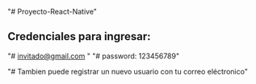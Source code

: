 "# Proyecto-React-Native" 

## Credenciales para ingresar:

"# invitado@gmail.com " 
"# password: 123456789" 

"# Tambien puede registrar un nuevo usuario con tu correo eléctronico" 
